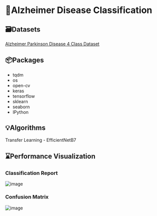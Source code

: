 # 🧠Alzheimer Disease Classification
## 🗃️Datasets

[Alzheimer Parkinson Disease 4 Class Dataset](https://www.kaggle.com/datasets/gokulramasamy/alzheimer-parkinson-disease)

## 📦Packages

- tqdm
- os
- open-cv
- keras
- tensorflow
- sklearn
- seaborn
- IPython

## 💡Algorithms
Transfer Learning - EfficientNetB7

## ⌛Performance Visualization
### Classification Report
![image](https://user-images.githubusercontent.com/113231185/213909273-aac515a4-b7bf-4d15-afdb-ab155ef66937.png)

### Confusion Matrix
![image](https://user-images.githubusercontent.com/113231185/213909356-e0094e34-d679-42b7-991f-9e0f7351526c.png)


